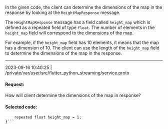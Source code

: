 In the given code, the client can determine the dimensions of the map in the response by looking at the `HeightMapResponse` message. 

The `HeightMapResponse` message has a field called `height_map` which is defined as a repeated field of type `float`. The number of elements in the `height_map` field will correspond to the dimensions of the map.

For example, if the `height_map` field has 10 elements, it means that the map has a dimension of 10. The client can use the length of the `height_map` field to determine the dimensions of the map in the response.

-----------------

2023-09-16 10:40:25 | /private/var/user/src/flutter_python_streaming/service.proto

#### Request:
How will client determine the dimensions of the map in response?

#### Selected code:
```message HeightMapResponse {
    repeated float height_map = 1;
}```